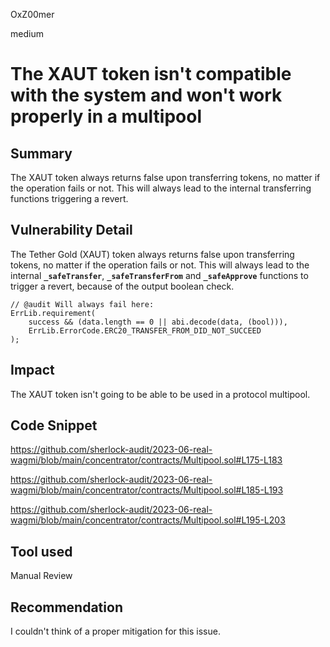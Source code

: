 OxZ00mer

medium

# The XAUT token isn't compatible with the system and won't work properly in a multipool

## Summary
The XAUT token always returns false upon transferring tokens, no matter if the operation fails or not. This will always lead to the internal transferring functions triggering a revert.

## Vulnerability Detail
The Tether Gold (XAUT) token always returns false upon transferring tokens, no matter if the operation fails or not. This will always lead to the internal **`_safeTransfer`**, **`_safeTransferFrom`** and **`_safeApprove`** functions to trigger a revert, because of the output boolean check.

    // @audit Will always fail here:
    ErrLib.requirement(
		success && (data.length == 0 || abi.decode(data, (bool))),
		ErrLib.ErrorCode.ERC20_TRANSFER_FROM_DID_NOT_SUCCEED
	);

## Impact
The XAUT token isn't going to be able to be used in a protocol multipool.

## Code Snippet
https://github.com/sherlock-audit/2023-06-real-wagmi/blob/main/concentrator/contracts/Multipool.sol#L175-L183

https://github.com/sherlock-audit/2023-06-real-wagmi/blob/main/concentrator/contracts/Multipool.sol#L185-L193

https://github.com/sherlock-audit/2023-06-real-wagmi/blob/main/concentrator/contracts/Multipool.sol#L195-L203

## Tool used

Manual Review

## Recommendation
I couldn't think of a proper mitigation for this issue.

